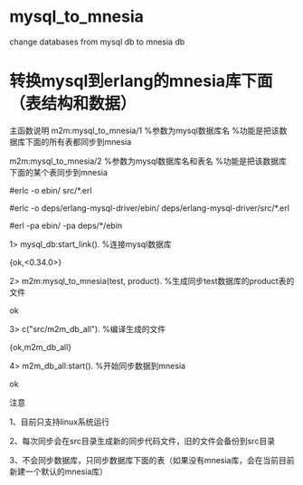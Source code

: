 # mysql_to_mnesia
change databases from mysql db to mnesia db
# 转换mysql到erlang的mnesia库下面（表结构和数据）

主函数说明
m2m:mysql_to_mnesia/1
%参数为mysql数据库名
%功能是把该数据库下面的所有表都同步到mnesia

m2m:mysql_to_mnesia/2
%参数为mysql数据库名和表名
%功能是把该数据库下面的某个表同步到mnesia


#erlc -o ebin/ src/*.erl

#erlc -o deps/erlang-mysql-driver/ebin/  deps/erlang-mysql-driver/src/*.erl

#erl -pa ebin/ -pa deps/*/ebin

1> mysql_db:start_link().                             	%连接mysql数据库

{ok,<0.34.0>}

2> m2m:mysql_to_mnesia(test, product).               	%生成同步test数据库的product表的文件

ok

3> c("src/m2m_db_all").                             	%编译生成的文件

{ok,m2m_db_all}

4> m2m_db_all:start().                             	%开始同步数据到mnesia

ok

注意

1、目前只支持linux系统运行

2、每次同步会在src目录生成新的同步代码文件，旧的文件会备份到src目录

3、不会同步数据库，只同步数据库下面的表（如果没有mnesia库，会在当前目前新建一个默认的mnesia库）

